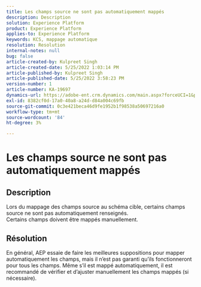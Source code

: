 ```yaml
---
title: Les champs source ne sont pas automatiquement mappés
description: Description
solution: Experience Platform
product: Experience Platform
applies-to: Experience Platform
keywords: KCS, mappage automatique
resolution: Resolution
internal-notes: null
bug: false
article-created-by: Kulpreet Singh
article-created-date: 5/25/2022 1:03:14 PM
article-published-by: Kulpreet Singh
article-published-date: 5/25/2022 3:58:23 PM
version-number: 1
article-number: KA-19697
dynamics-url: https://adobe-ent.crm.dynamics.com/main.aspx?forceUCI=1&pagetype=entityrecord&etn=knowledgearticle&id=c91c2f02-2bdc-ec11-a7b6-0022480b05aa
exl-id: 8382cf0d-17a0-40a8-a24d-d84a004c69fb
source-git-commit: 0c3e421beca46d9fe1952b1f98538a50697216a0
workflow-type: tm+mt
source-wordcount: '84'
ht-degree: 3%

---
```


# Les champs source ne sont pas automatiquement mappés

## Description

Lors du mappage des champs source au schéma cible, certains champs source ne sont pas automatiquement renseignés.
<br>Certains champs doivent être mappés manuellement.

## Résolution


En général, AEP essaie de faire les meilleures suppositions pour mapper automatiquement les champs, mais il n’est pas garanti qu’ils fonctionneront pour tous les champs. Même s’il est mappé automatiquement, il est recommandé de vérifier et d’ajuster manuellement les champs mappés (si nécessaire).
